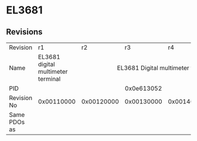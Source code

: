 # EL3681

## Revisions
<table>
<tr>
<td>Revision</td>
<td>r1</td>
<td>r2</td>
<td>r3</td>
<td>r4</td>
<td>r5</td>
</tr>
<tr>
<td>Name</td>
<td>EL3681 digital multimeter terminal</td>
<td colspan=4 align="center">EL3681 Digital multimeter terminal</td>
</tr>
<tr>
<td>PID</td>
<td colspan=5 align="center">0x0e613052</td>
</tr>
<tr>
<td>Revision No</td>
<td>0x00110000</td>
<td>0x00120000</td>
<td>0x00130000</td>
<td>0x00140000</td>
<td>0x00150000</td>
</tr>
<tr>
<td>Same PDOs as</td>
<td colspan=4 align="center"></td>
<td><a href="EL3681-0030.md">EL3681-0030 r5</a></td>
</tr>
</table>
